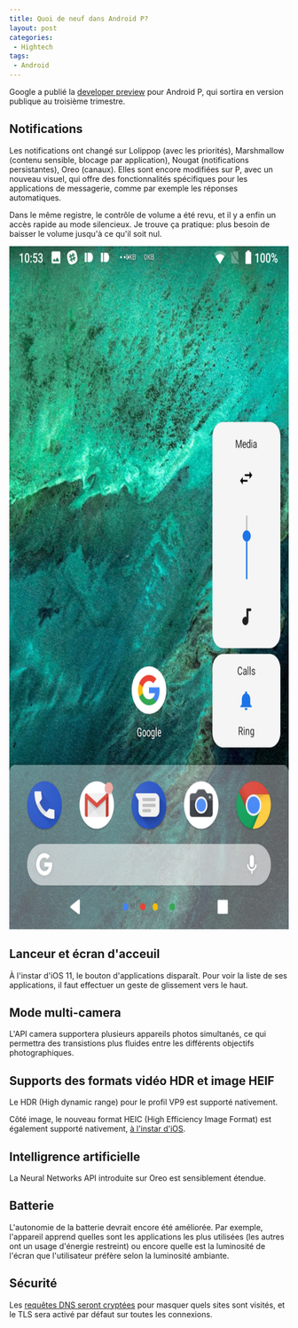 ```yaml
---
title: Quoi de neuf dans Android P?
layout: post
categories:
 - Hightech
tags:
 - Android
---
```


Google a publié la [developer preview][dp1] pour Android P,
qui sortira en version publique au troisième trimestre.

## Notifications

Les notifications ont changé sur Lolippop (avec les priorités),
Marshmallow (contenu sensible, blocage par application),
Nougat (notifications persistantes),
Oreo (canaux).
Elles sont encore modifiées sur P, avec un nouveau visuel,
qui offre des fonctionnalités spécifiques pour les applications de messagerie,
comme par exemple les réponses automatiques.

Dans le même registre, le contrôle de volume a été revu, et il y a enfin un
accès rapide au mode silencieux.
Je trouve ça pratique: plus besoin de baisser le volume jusqu'à ce
qu'il soit nul.

<img src="/blog/wp-content/uploads/2018/08/nexus2cee_Screenshot_20180307-105345-1.webp" width="693" height="1232" alt="Contrôle du volume">

## Lanceur et écran d'acceuil

À l'instar d'iOS 11, le bouton d'applications disparaît.
Pour voir la liste de ses applications, il faut effectuer un geste
de glissement vers le haut.


## Mode multi-camera

L'API camera supportera plusieurs appareils photos simultanés,
ce qui permettra des transistions plus fluides entre les différents
objectifs photographiques.

## Supports des formats vidéo HDR et image HEIF

Le HDR (High dynamic range) pour le profil VP9 est supporté nativement.

Côté image, le nouveau format HEIC (High Efficiency Image Format)
est également supporté nativement, [à l'instar d'iOS][ios-heic].

## Intelligrence artificielle

La Neural Networks API introduite sur Oreo est sensiblement étendue.

## Batterie

L'autonomie de la batterie devrait encore été améliorée.
Par exemple, l'appareil apprend quelles sont les applications les plus utilisées
(les autres ont un usage d'énergie restreint) ou encore quelle est la luminosité
de l'écran que l'utilisateur préfère selon la luminosité ambiante.

## Sécurité

Les [requêtes DNS seront cryptées][dns-tls] pour masquer quels sites sont visités,
et le TLS sera activé par défaut sur toutes les connexions.



[dp1]: https://developer.android.com/p/
[ios-heic]: https://www.lesnumeriques.com/telephone-portable/apple-adopte-format-heif-pour-photos-kezaco-n63885.html
[dns-tls]: https://android-developers.googleblog.com/2018/04/dns-over-tls-support-in-android-p.html
